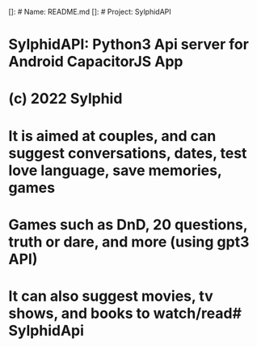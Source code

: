 []: # Name: README.md
[]: # Project: SylphidAPI

# SylphidAPI: Python3 Api server for Android CapacitorJS App 
# (c) 2022 Sylphid

# It is aimed at couples, and can suggest conversations, dates, test love language, save memories, games
# Games such as DnD, 20 questions, truth or dare, and more (using gpt3 API)
# It can also suggest movies, tv shows, and books to watch/read# SylphidApi
